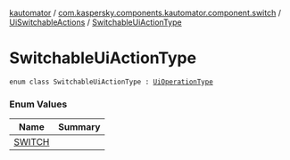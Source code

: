 [kautomator](../../../index.md) / [com.kaspersky.components.kautomator.component.switch](../../index.md) / [UiSwitchableActions](../index.md) / [SwitchableUiActionType](./index.md)

# SwitchableUiActionType

`enum class SwitchableUiActionType : `[`UiOperationType`](../../../com.kaspersky.components.kautomator.intercept.operation/-ui-operation-type/index.md)

### Enum Values

| Name | Summary |
|---|---|
| [SWITCH](-s-w-i-t-c-h.md) |  |
